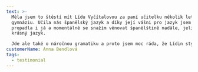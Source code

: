 ```yaml
---
text: >-
  Měla jsem to štěstí mít Lídu Vyčítalovou za paní učitelku několik let na
  gymnáziu. Učila nás španělský jazyk a díky její vášni pro jazyk jsem tomu
  propadla i já a momentálně se snažím věnovat španělštině nadále, jelikož je to
  krásný jazyk. 

  Jde ale také o náročnou gramatiku a proto jsem moc ráda, že Lídin styl výuky byl strukturovaný podle jejího systému, který mi velmi vyhovoval. Vše bylo vždy jasné a kdykoliv jsem potřebovala poradit nebo měla více otázek, tak jsem věděla, že mi Lída poradí. Nikdy jsem neměla pocit, že bych se na Lídu nemohla spolehnout a jsem ráda, že jsem měla tu možnost mít ji za učitelku.
customerName: Anna Bendlová
tags:
  - testimonial
---
```

